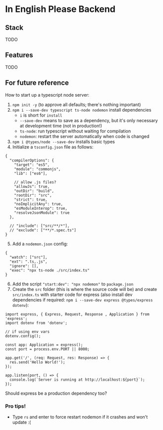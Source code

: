 # In English Please Backend

## Stack
TODO

## Features
TODO

## For future reference
How to start up a typescript node server:
1. `npm init -y` (to approve all defaults; there's nothing important)
2. `npm i --save-dev typescript ts-node nodemon` install dependencies
    - `i` is short for `install`
    - `--save-dev` means to save as a dependency, but it's only necessary at development time (not in production!)
    - `ts-node`: run typescript without waiting for compilation
    - `nodemon`: restart the server automatically when code is changed
3. `npm i @types/node --save-dev` installs basic types
4. Initialize a `tsconfig.json` file as follows:

```
{
  "compilerOptions": {
    "target": "es5",
    "module": "commonjs",
    "lib": ["es6"],

    // allow .js files?
    "allowJs": true,
    "outDir": "build",
    "rootDir": "src",
    "strict": true,
    "noImplicitAny": true,
    "esModuleInterop": true,
    "resolveJsonModule": true
  },
  
  // "include": ["src/**/*"],
  // "exclude": ["**/*.spec.ts"]
}
```
5. Add a `nodemon.json` config:
```
{
  "watch": ["src"],
  "ext": ".ts,.js",
  "ignore": [],
  "exec": "npx ts-node ./src/index.ts"
}
```
6. Add the script `"start:dev": "npx nodemon"` to `package.json`
7. Create the `src` folder (this is where the source code will be) and create `src/index.ts` with starter code for express (also install dev dependencies if required: `npm i --save-dev express @types/express dotenv`):
```
import express, { Express, Request, Response , Application } from 'express';
import dotenv from 'dotenv';

// if using env vars
dotenv.config();

const app: Application = express();
const port = process.env.PORT || 8000;

app.get('/', (req: Request, res: Response) => {
  res.send('Hello World!');
});

app.listen(port, () => {
  console.log(`Server is running at http://localhost:${port}`);
});
```

Should express be a production dependency too?

### Pro tips!
- Type `rs` and enter to force restart nodemon if it crashes and won't update :(
